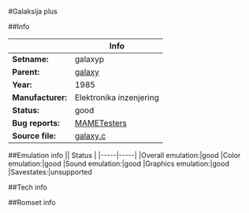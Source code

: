 #Galaksija plus

##Info

||Info|
|-----|-----|
|**Setname:**|galaxyp
|**Parent:**|[galaxy](galaxy.md)
|**Year:**|1985
|**Manufacturer:**|Elektronika inzenjering
|**Status:**|good
|**Bug reports:**|[MAMETesters](http://mametesters.org/view_all_set.php?type=1&temporary=y&search=galaxy.c)
|**Source file:**|[galaxy.c](https://github.com/mamedev/mame/blob/master/src/mess/drivers/galaxy.c)

##Emulation info
|| Status |
|-----|-----|
|Overall emulation:|good
|Color emulation:|good
|Sound emulation:|good
|Graphics emulation:|good
|Savestates:|unsupported

##Tech info

##Romset info

<!--- START OF EDITED COMMENT DO NOT TOUCH TEXT ABOVE-->
